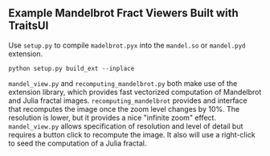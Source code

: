 Example Mandelbrot Fract Viewers Built with TraitsUI
----------------------------------------------------

Use `setup.py` to compile `madelbrot.pyx` into the `mandel.so` or `mandel.pyd`
extension.

    python setup.py build_ext --inplace

`mandel_view.py` and `recomputing_mandelbrot.py` both make use of the
extension library, which provides fast vectorized computation of Mandelbrot
and Julia fractal images.  `recomputing_mandelbrot` provides and interface that
recomputes the image once the zoom level changes by 10%.  The resolution is
lower, but it provides a nice "infinite zoom" effect.  `mandel_view.py`
allows specification of resolution and level of detail but requires a button
click to recompute the image.  It also will use a right-click to seed the
computation of a Julia fractal.